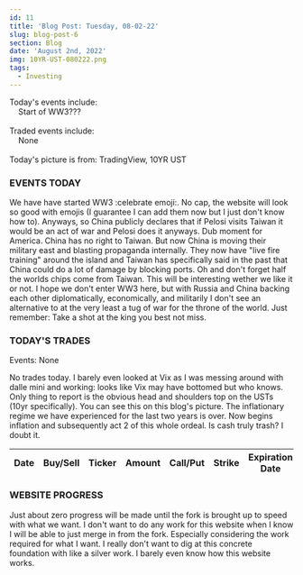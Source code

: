 ```yaml
---
id: 11
title: 'Blog Post: Tuesday, 08-02-22'
slug: blog-post-6
section: Blog
date: 'August 2nd, 2022'
img: 10YR-UST-080222.png
tags:
  - Investing
---
```


Today's events include:<br>
&nbsp;&nbsp;&nbsp;&nbsp;Start of WW3???
<br><br>
Traded events include:<br>
&nbsp;&nbsp;&nbsp;&nbsp;None
<br><br>
Today's picture is from: TradingView, 10YR UST 

<!--more-->

### EVENTS TODAY

We have have started WW3 :celebrate emoji:. No cap, the website will look so good with emojis (I guarantee I can add them now but I just don't know how to). Anyways, so China publicly declares that if Pelosi visits Taiwan it would be an act of war and Pelosi does it anyways. Dub moment for America. China has no right to Taiwan. But now China is moving their military east and blasting propaganda internally. They now have "live fire training" around the island and Taiwan has specifically said in the past that China could do a lot of damage by blocking ports. Oh and don't forget half the worlds chips come from Taiwan. This will be interesting wether we like it or not. I hope we don't enter WW3 here, but with Russia and China backing each other diplomatically, economically, and militarily I don't see an alternative to at the very least a tug of war for the throne of the world. Just remember: Take a shot at the king you best not miss. 


### TODAY'S TRADES

Events: None

No trades today. I barely even looked at Vix as I was messing around with dalle mini and working: looks like Vix may have bottomed but who knows. Only thing to report is the obvious head and shoulders top on the USTs (10yr specifically). You can see this on this blog's picture. The inflationary regime we have experienced for the last two years is over. Now begins inflation and subsequently act 2 of this whole ordeal. Is cash truly trash? I doubt it.


| Date     | Buy/Sell | Ticker | Amount | Call/Put | Strike | Expiration Date | Average Price | Total |
| -------- | -------- | ------ | ------ | -------- | ------ | --------------- | ------------- | ----- |


### WEBSITE PROGRESS

Just about zero progress will be made until the fork is brought up to speed with what we want. I don't want to do any work for this website when I know I will be able to just merge in from the fork. Especially considering the work required for what I want. I really don't want to dig at this concrete foundation with like a silver work. I barely even know how this website works. 
